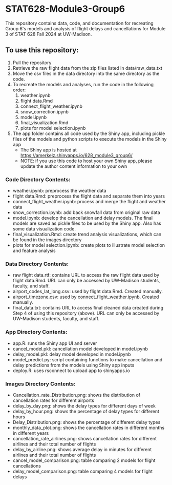 # STAT628-Module3-Group6
This repository contains data, code, and documentation for recreating Group 6's models and analysis of flight delays and cancellations for Module 3 of STAT 628 Fall 2024 at UW-Madison.

## To use this repository:
1. Pull the repository
2. Retrieve the raw flight data from the zip files listed in data/raw_data.txt
3. Move the csv files in the data directory into the same directory as the code.
4. To recreate the models and analyses, run the code in the following order:
    1. weather.ipynb
    2. flight data.Rmd
    3. connect_flight_weather.ipynb
    4. snow_correction.ipynb
    5. model.ipynb
    6. final_visualization.Rmd
    7. plots for model selection.ipynb
5. The app folder contains all code used by the Shiny app, including pickle files of the models and python scripts to execute the models in the Shiny app
    - The Shiny app is hosted at https://amerkelz.shinyapps.io/628_module3_group6/
    - NOTE: if you use this code to host your own Shiny app, please update the author content information to your own

### Code Directory Contents:
- weather.ipynb: preprocess the weather data
- flight data.Rmd: preprocess the flight data and separate them into years
- connect_flight_weather.ipynb: process and merge the flight and weather data
- snow_correction.ipynb: add back snowfall data from original raw data
- model.ipynb: develop the cancellation and delay models. The final models are saved as pickle files to be used by the Shiny app. Also has some data visualization code.
- final_visualization.Rmd: create trend analysis visualizations, which can be found in the images directory
- plots for model selection.ipynb: create plots to illustrate model selection and feature analysis
  
### Data Directory Contents: 
- raw flight data.rtf: contains URL to access the raw flight data used by flight data.Rmd. URL can only be accessed by UW-Madison students, faculty, and staff.
- airport_codes_lat_long.csv: used by flight data.Rmd. Created manually.
- airport_timezone.csv: used by connect_flight_weather.ipynb. Created manually.
- final_data.txt: contains URL to access final cleaned data created during Step 4 of using this repository (above). URL can only be accessed by UW-Madison students, faculty, and staff.

### App Directory Contents:
- app.R: runs the Shiny app UI and server
- cancel_model.pkl: cancellation model developed in model.ipynb
- delay_model.pkl: delay model developed in model.ipynb
- model_predict.py: script containing functions to make cancellation and delay predictions from the models using Shiny app inputs
- deploy.R: uses rsconnect to upload app to shinyapps.io

### Images Directory Contents:
- Cancellation_rate_Distribution.png: shows the distribution of cancellation rates for different airports
- delay_by_day.png: shows the delay types for different days of week
- delay_by_hour.png: shows the percentage of delay types for different hours
- Delay_Distribution.png: shows the percentage of different delay types
- monthly_data_plot.png: shows the cancellation rates in different months in different years
- cancellation_rate_airlines.png: shows cancellation rates for different airlines and their total number of flights
- delay_by_airline.png: shows average delay in minutes for different airlines and their total number of flights
- cancel_model_comparison.png: table comparing 2 models for flight cancellations
- delay_model_comparison.png: table comparing 4 models for flight delays

   
